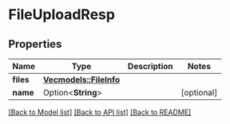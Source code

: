 # FileUploadResp

## Properties

Name | Type | Description | Notes
------------ | ------------- | ------------- | -------------
**files** | [**Vec<models::FileInfo>**](FileInfo.md) |  | 
**name** | Option<**String**> |  | [optional]

[[Back to Model list]](../README.md#documentation-for-models) [[Back to API list]](../README.md#documentation-for-api-endpoints) [[Back to README]](../README.md)


